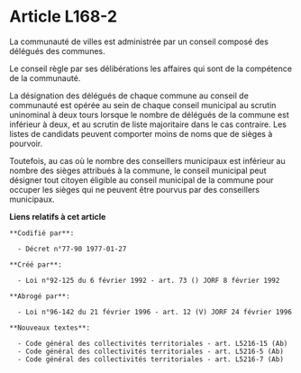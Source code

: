 # Article L168-2

La communauté de villes est administrée par un conseil composé des délégués des communes.

Le conseil règle par ses délibérations les affaires qui sont de la compétence de la communauté.

La désignation des délégués de chaque commune au conseil de communauté est opérée au sein de chaque conseil municipal au
scrutin uninominal à deux tours lorsque le nombre de délégués de la commune est inférieur à deux, et au scrutin de liste
majoritaire dans le cas contraire. Les listes de candidats peuvent comporter moins de noms que de sièges à pourvoir.

Toutefois, au cas où le nombre des conseillers municipaux est inférieur au nombre des sièges attribués à la commune, le
conseil municipal peut désigner tout citoyen éligible au conseil municipal de la commune pour occuper les sièges qui ne
peuvent être pourvus par des conseillers municipaux.

**Liens relatifs à cet article**

	**Codifié par**:

	  - Décret n°77-90 1977-01-27

	**Créé par**:

	  - Loi n°92-125 du 6 février 1992 - art. 73 () JORF 8 février 1992

	**Abrogé par**:

	  - Loi n°96-142 du 21 février 1996 - art. 12 (V) JORF 24 février 1996

	**Nouveaux textes**:

	  - Code général des collectivités territoriales - art. L5216-15 (Ab)
	  - Code général des collectivités territoriales - art. L5216-5 (Ab)
	  - Code général des collectivités territoriales - art. L5216-7 (Ab)
